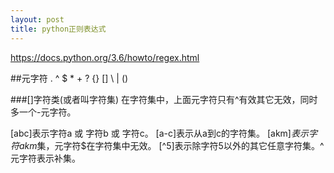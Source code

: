 ```yaml
---
layout: post
title: python正则表达式
---
```


https://docs.python.org/3.6/howto/regex.html

##元字符
. ^ $ * + ? {} [] \ | ()

###[]字符类(或者叫字符集)
在字符集中，上面元字符只有^有效其它无效，同时多一个-元字符。

[abc]表示字符a 或 字符b 或 字符c。
[a-c]表示从a到c的字符集。
[akm$]表示字符akm$集，元字符$在字符集中无效。
[^5]表示除字符5以外的其它任意字符集。^元字符表示补集。
